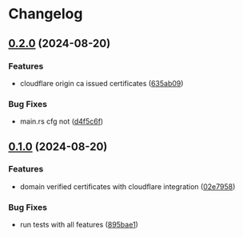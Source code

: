 # Changelog

## [0.2.0](https://github.com/majksa-dev/rust-ssl-manager/compare/v0.1.0...v0.2.0) (2024-08-20)


### Features

* cloudflare origin ca issued certificates ([635ab09](https://github.com/majksa-dev/rust-ssl-manager/commit/635ab0935ddb768a9e1ead1e042e0b7601f2353d))


### Bug Fixes

* main.rs cfg not ([d4f5c6f](https://github.com/majksa-dev/rust-ssl-manager/commit/d4f5c6f8dd86860a1d377e9c454f34c8282b5faa))

## [0.1.0](https://github.com/majksa-dev/rust-ssl-manager/compare/v0.0.1...v0.1.0) (2024-08-20)


### Features

* domain verified certificates with cloudflare integration ([02e7958](https://github.com/majksa-dev/rust-ssl-manager/commit/02e7958ccfd1dfa45c586d23dea4325a2a3db6ce))


### Bug Fixes

* run tests with all features ([895bae1](https://github.com/majksa-dev/rust-ssl-manager/commit/895bae1e2d7e120b99d335dddbd7bb636b501250))

